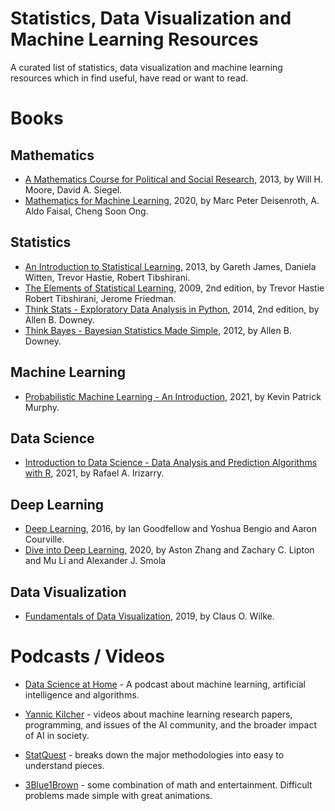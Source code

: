 # Statistics, Data Visualization and Machine Learning Resources

A curated list of statistics, data visualization and machine learning resources which in find useful, have read or want to read.

# Books

## Mathematics
- [A Mathematics Course for Political and Social Research](https://people.duke.edu/~das76/MooSieBook.html), 2013, by Will H. Moore, David A. Siegel.
- [Mathematics for Machine Learning](https://mml-book.github.io/), 2020, by Marc Peter Deisenroth, A. Aldo Faisal, Cheng Soon Ong.
## Statistics

- [An Introduction to Statistical Learning](https://www.statlearning.com/), 2013, by Gareth James, Daniela Witten, Trevor Hastie, Robert Tibshirani.
- [The Elements of Statistical Learning](https://web.stanford.edu/~hastie/ElemStatLearn/),  2009, 2nd edition, by Trevor Hastie Robert Tibshirani, Jerome Friedman.
- [Think Stats - Exploratory Data Analysis in Python](https://greenteapress.com/wp/think-stats-2e/), 2014, 2nd edition, by Allen B. Downey.
- [Think Bayes - Bayesian Statistics Made Simple](https://greenteapress.com/wp/think-bayes/), 2012, by Allen B. Downey.


## Machine Learning

- [Probabilistic Machine Learning - An Introduction](https://probml.github.io/pml-book/book1.html), 2021, by Kevin Patrick Murphy.


## Data Science

- [Introduction to Data Science - Data Analysis and Prediction Algorithms with R](https://rafalab.github.io/dsbook/), 2021, by Rafael A. Irizarry.

## Deep Learning

- [Deep Learning](https://www.deeplearningbook.org/), 2016, by Ian Goodfellow and Yoshua Bengio and Aaron Courville.
- [Dive into Deep Learning](https://d2l.ai/), 2020, by Aston Zhang and Zachary C. Lipton and Mu Li and Alexander J. Smola

## Data Visualization

- [Fundamentals of Data Visualization](https://clauswilke.com/dataviz/), 2019, by Claus O. Wilke.

# Podcasts / Videos

- [Data Science at Home](https://datascienceathome.com) - A podcast about machine learning, artificial intelligence and algorithms.

- [Yannic Kilcher](https://www.youtube.com/c/YannicKilcher/) - videos about machine learning research papers, programming, and issues of the AI community, and the broader impact of AI in society.

- [StatQuest](https://www.youtube.com/c/joshstarmer/) - breaks down the major methodologies into easy to understand pieces. 

- [3Blue1Brown](https://www.youtube.com/c/3blue1brown/) - some combination of math and entertainment. Difficult problems  made simple with great animations.